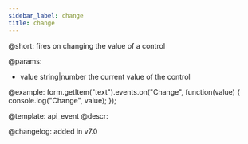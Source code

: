 ```yaml
---
sidebar_label: change
title: change
---          
```


@short: fires on changing the value of a control
 

@params:
- value     string|number     the current value of the control


@example:
form.getItem("text").events.on("Change", function(value) {
    console.log("Change", value);
});


@template: api_event
@descr:

@changelog: added in v7.0
